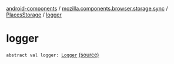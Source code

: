 [android-components](../../index.md) / [mozilla.components.browser.storage.sync](../index.md) / [PlacesStorage](index.md) / [logger](./logger.md)

# logger

`abstract val logger: `[`Logger`](../../mozilla.components.support.base.log.logger/-logger/index.md) [(source)](https://github.com/mozilla-mobile/android-components/blob/master/components/browser/storage-sync/src/main/java/mozilla/components/browser/storage/sync/PlacesStorage.kt#L39)